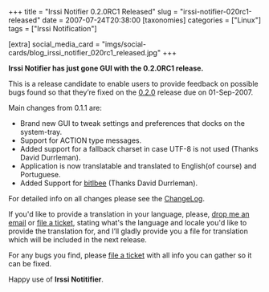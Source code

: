 +++
title = "Irssi Notifier 0.2.0RC1 Released"
slug = "irssi-notifier-020rc1-released"
date = 2007-07-24T20:38:00
[taxonomies]
categories = ["Linux"]
tags = ["Irssi Notification"]

[extra]
social_media_card = "imgs/social-cards/blog_irssi_notifier_020rc1_released.jpg"
+++

**Irssi Notifier has just gone GUI with the 0.2.0RC1 release.**

This is a release candidate to enable users to provide feedback on
possible bugs found so that they’re fixed on the [0.2.0](http://irssinotifier.ufsoft.org/milestone/0.2.0) release due
on 01-Sep-2007.

Main changes from 0.1.1 are:

- Brand new GUI to tweak settings and preferences that docks on the
  system-tray.
- Support for ACTION type messages.
- Added support for a fallback charset in case UTF-8 is not used
  (Thanks David Durrleman).
- Application is now translatable and translated to English(of course)
  and Portuguese.
- Added Support for [bitlbee](http://www.bitlbee.org) (Thanks David Durrleman).

For detailed info on all changes please see the [ChangeLog](http://irssinotifier.ufsoft.org/browser/trunk/ChangeLog).

If you'd like to provide a translation in your language, please, [drop me an email](mailto:ufs@ufsoft.org) or
[file a ticket](http://irssinotifier.ufsoft.org/newticket), stating what's the language and locale you'd like to provide the
translation for, and I’ll gladly provide you a file for translation which will be
included in the next release.

For any bugs you find, please [file a ticket](http://irssinotifier.ufsoft.org/newticket) with all info you can gather so it can be
fixed.

Happy use of **Irssi Notitifier**.
